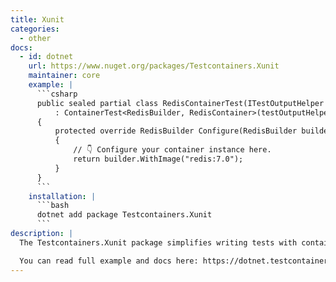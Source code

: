 ```yaml
---
title: Xunit
categories:
  - other
docs:
  - id: dotnet
    url: https://www.nuget.org/packages/Testcontainers.Xunit
    maintainer: core
    example: |
      ```csharp
      public sealed partial class RedisContainerTest(ITestOutputHelper testOutputHelper)
          : ContainerTest<RedisBuilder, RedisContainer>(testOutputHelper)
      {
          protected override RedisBuilder Configure(RedisBuilder builder)
          {
              // 👇 Configure your container instance here.
              return builder.WithImage("redis:7.0");
          }
      }
      ```
    installation: |
      ```bash
      dotnet add package Testcontainers.Xunit
      ```
description: |
  The Testcontainers.Xunit package simplifies writing tests with containers in xUnit.net. By leveraging xUnit.net's shared context, this package automates the setup and teardown of test resources, creating and disposing of containers as needed. This reduces repetitive code and avoids common patterns that developers would otherwise need to implement repeatedly.

  You can read full example and docs here: https://dotnet.testcontainers.org/test_frameworks/xunit_net/
---
```

